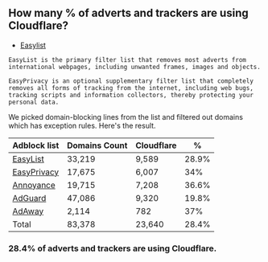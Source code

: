 ## How many % of adverts and trackers are using Cloudflare?


- [Easylist](https://web.archive.org/web/20210516110248/https://easylist.to/)
```
EasyList is the primary filter list that removes most adverts from international webpages, including unwanted frames, images and objects.

EasyPrivacy is an optional supplementary filter list that completely removes all forms of tracking from the internet, including web bugs, tracking scripts and information collectors, thereby protecting your personal data.
```


We picked domain-blocking lines from the list and filtered out domains which has exception rules.
Here's the result.


| Adblock list | Domains Count | Cloudflare | % |
| --- | --- | --- | --- |
| [EasyList](https://easylist.to/easylist/easylist.txt) | 33,219 | 9,589 | 28.9% |
| [EasyPrivacy](https://easylist.to/easylist/easyprivacy.txt) | 17,675 | 6,007 | 34% |
| [Annoyance](https://secure.fanboy.co.nz/fanboy-annoyance.txt) | 19,715 | 7,208 | 36.6% |
| [AdGuard](https://adguardteam.github.io/AdGuardSDNSFilter/Filters/filter.txt) | 47,086 | 9,320 | 19.8% |
| [AdAway](https://raw.githubusercontent.com/AdAway/adaway.github.io/master/hosts.txt) | 2,114 | 782 | 37% |
| Total | 83,378 | 23,640 | 28.4% |


### 28.4% of adverts and trackers are using Cloudflare.